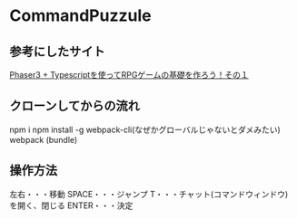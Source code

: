 # CommandPuzzule

## 参考にしたサイト
[Phaser3 + Typescriptを使ってRPGゲームの基礎を作ろう！その１](https://magazine.halake.com/entry/phaser-ts-rpg-simple1?utm_source=feed)

## クローンしてからの流れ
npm i
npm install -g webpack-cli(なぜかグローバルじゃないとダメみたい)
webpack (bundle)

## 操作方法
左右・・・移動
SPACE・・・ジャンプ
T・・・チャット(コマンドウィンドウ)を開く、閉じる
ENTER・・・決定